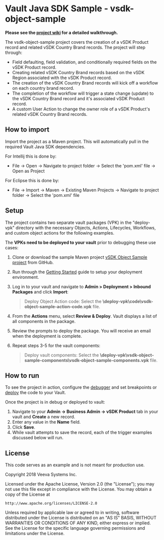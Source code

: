 # Vault Java SDK Sample - vsdk-object-sample

**Please see the [project wiki](https://github.com/veeva/vsdk-object-sample/wiki) for a detailed walkthrough.**

The vsdk-object-sample project covers the creation of a vSDK Product record and related vSDK Country Brand records. The project will step through:

* Field defaulting, field validation, and conditionally required fields on the vSDK Product record.
* Creating related vSDK Country Brand records based on the vSDK Region associated with the vSDK Product record.
* The creation of the vSDK Country Brand records will kick off a workflow on each country brand record.
* The completion of the workflow will trigger a state change (update) to the vSDK Country Brand record and it's associated vSDK Product record.
* A custom User Action to change the owner role of a vSDK Product's related vSDK Country Brand records.

## How to import

Import the project as a Maven project. This will automatically pull in the required Vault Java SDK dependencies. 

For Intellij this is done by:
-	File -> Open -> Navigate to project folder -> Select the 'pom.xml' file -> Open as Project

For Eclipse this is done by:
-	File -> Import -> Maven -> Existing Maven Projects -> Navigate to project folder -> Select the 'pom.xml' file


## Setup

The project contains two separate vault packages (VPK) in the "deploy-vpk" directory with the necessary Objects, Actions, Lifecycles, Workflows, and custom object actions for the following examples.

The  **VPKs need to be deployed to your vault**  prior to debugging these use cases:

1.  Clone or download the sample Maven project [vSDK Object Sample project](https://github.com/veeva/vsdk-object-sample) from GitHub.
2.  Run through the [Getting Started](https://developer.veevavault.com/sdk/#Getting_Started) guide to setup your deployment environment.
3.  Log in to your vault and navigate to **Admin > Deployment > Inbound Packages** and click **Import**: 

    > Deploy Object Action code:  Select the **\deploy-vpk\code\vsdk-object-sample-action-code.vpk** file.

4.  From the **Actions** menu, select **Review & Deploy**. Vault displays a list of all components in the package.  
5.  Review the prompts to deploy the package. You will receive an email when the deployment is complete.
6.  Repeat steps 3-5 for the vault components:

    > Deploy vault components:  Select the **\deploy-vpk\vsdk-object-sample-components\vsdk-object-sample-components.vpk** file.


## How to run

To see the project in action, configure the  [debugger](https://developer.veevavault.com/sdk/#Debug_Setup) and set breakpoints or [deploy](https://developer.veevavault.com/sdk/#Deploy) the code to your Vault.

Once the project is in debug or deployed to vault:

1.  Navigate to your  **Admin -> Business Admin -> vSDK Product** tab in your vault and  **Create** a new record.
2.  Enter any value in the  **Name** field.
3.  Click  **Save**.
4.  While vault attempts to save the record, each of the trigger examples discussed below will run.
	
	    
## License

This code serves as an example and is not meant for production use.

Copyright 2018 Veeva Systems Inc.
 
Licensed under the Apache License, Version 2.0 (the "License");
you may not use this file except in compliance with the License.
You may obtain a copy of the License at
 
    http://www.apache.org/licenses/LICENSE-2.0

Unless required by applicable law or agreed to in writing, software
distributed under the License is distributed on an "AS IS" BASIS,
WITHOUT WARRANTIES OR CONDITIONS OF ANY KIND, either express or implied.
See the License for the specific language governing permissions and
limitations under the License.
  